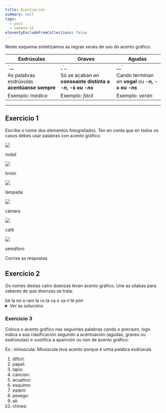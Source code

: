 ```yaml
---
title: Acentuación
summary: null
tags:
  - post
  - semana-11
eleventyExcludeFromCollections: false
---
```

Neste esquema sintetizamos as regras xerais de uso do acento gráfico.

| Esdrúxulas                                                                 | Graves                                                                     | Agudas                                                                     |
| -------------------------------------------------------------------------- | -------------------------------------------------------------------------- | -------------------------------------------------------------------------- |
| <e-tag color=2>´</e-tag><e-tag color=1>\_</e-tag><e-tag color=1>\_</e-tag> | <e-tag color=1>\_</e-tag><e-tag color=2>´</e-tag><e-tag color=1>\_</e-tag> | <e-tag color=1>\_</e-tag><e-tag color=1>\_</e-tag><e-tag color=2>´</e-tag> |
| As palabras esdrúxulas **acentúanse sempre**                               | Só se acaban en **consoante distinta a *\-n*, *\-s* ou *\-ns***            | Cando terminan en **vogal** ou ***\-n*, *\-s* ou *\-ns***                  |
| Exemplo: *médico*                                                          | Exemplo: *fácil*                                                           | Exemplo: *verán*                                                           |

- - -

## Exercicio 1

Escribe o nome dos elementos fotografados. Ten en conta que en todos os casos debes usar palabras con acento gráfico:

![](/static/img/móbil.jpg)

<e-answer> móbil </e-answer>

![](/static/img/limón.jpg)

<e-answer> limón </e-answer>

![](/static/img/lámpada.jpg)

<e-answer> lámpada </e-answer>

![](/static/img/cámara.jpg)

<e-answer> cámara </e-answer>

![](/static/img/café.jpg)

<e-answer> café </e-answer>

![](/static/img/semáforo.jpg)

<e-answer> semáforo </e-answer>

<e-validate>Corrixe as respostas</e-validate>

## Exercicio 2

Os nomes destas catro doenzas levan acento gráfico. Une as sílabas para saberes de que doenzas se trata:

<e-layout>
<e-tag color=3>bé</e-tag> 
<e-tag color=4>la</e-tag> 
<e-tag color=1>no</e-tag>
<e-tag color=4>o</e-tag> 
<e-tag color=2>ram</e-tag>
<e-tag color=3>la</e-tag> 
<e-tag color=3>ru</e-tag> 
<e-tag color=1>ta</e-tag> 
<e-tag color=4>va</e-tag> 
<e-tag color=3>o</e-tag>
<e-tag color=2>xa</e-tag> 
<e-tag color=4>rí</e-tag> 
<e-tag color=1>té</e-tag>  
<e-tag color=2>pón</e-tag> 

</e-layout>

<details>

<summary>Ver as solucións</summary>

1. <e-tag color=1>té</e-tag><e-tag color=1>ta</e-tag><e-tag color=1>no</e-tag>
2. <e-tag color=2>xa</e-tag><e-tag color=2>ram</e-tag><e-tag color=2>pón</e-tag>
3. <e-tag color=3>ru</e-tag><e-tag color=3>bé</e-tag><e-tag color=3>o</e-tag><e-tag color=3>la</e-tag>
4. <e-tag color=4>va</e-tag><e-tag color=4>rí</e-tag><e-tag color=4>o</e-tag><e-tag color=4>la</e-tag>

</details>

### Exercicio 3

Coloca o acento gráfico nas seguintes palabras cando o precisen, logo indica a súa clasificación segundo a acentuación (agudas, graves ou esdrúxulas) e xustifica a aparición ou non de acento gráfico:

Ex.: minuscula: Minúscula leva acento porque é unha palabra esdrúxula

1. dificil: 
2. papel:
3. lapis:
4. cancion:
5. acuatico:
6. esquimo:
7. esteril:
8. pexego:
9. ali:
10. chines:

